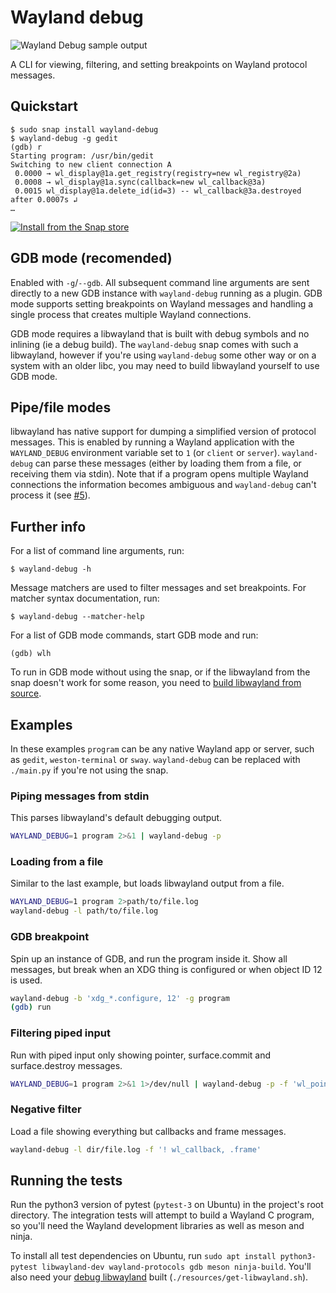 # Wayland debug

![Wayland Debug sample output](https://i.imgur.com/x95mkA8.png)

A CLI for viewing, filtering, and setting breakpoints on Wayland protocol messages.

## Quickstart
```
$ sudo snap install wayland-debug
$ wayland-debug -g gedit
(gdb) r
Starting program: /usr/bin/gedit
Switching to new client connection A
 0.0000 → wl_display@1a.get_registry(registry=new wl_registry@2a)
 0.0008 → wl_display@1a.sync(callback=new wl_callback@3a)
 0.0015 wl_display@1a.delete_id(id=3) -- wl_callback@3a.destroyed after 0.0007s ↲
…
```

[![Install from the Snap store](https://raw.githubusercontent.com/snapcore/snap-store-badges/master/EN/%5BEN%5D-snap-store-black.png)](https://snapcraft.io/wayland-debug)

## GDB mode (recomended)
Enabled with `-g`/`--gdb`. All subsequent command line arguments are sent directly to a new GDB instance with `wayland-debug` running as a plugin. GDB mode supports setting breakpoints on Wayland messages and handling a single process that creates multiple Wayland connections.

GDB mode requires a libwayland that is built with debug symbols and no inlining (ie a debug build). The `wayland-debug` snap comes with such a libwayland, however if you're using `wayland-debug` some other way or on a system with an older libc, you may need to build libwayland yourself to use GDB mode.

## Pipe/file modes
libwayland has native support for dumping a simplified version of protocol messages. This is enabled by running a Wayland application with the `WAYLAND_DEBUG` environment variable set to `1` (or `client` or `server`). `wayland-debug` can parse these messages (either by loading them from a file, or receiving them via stdin). Note that if a program opens multiple Wayland connections the information becomes ambiguous and `wayland-debug` can't process it (see [#5](https://github.com/wmww/wayland-debug/issues/5)).

## Further info
For a list of command line arguments, run:
```
$ wayland-debug -h
```

Message matchers are used to filter messages and set breakpoints. For matcher syntax documentation, run:
```
$ wayland-debug --matcher-help
```

For a list of GDB mode commands, start GDB mode and run:
```
(gdb) wlh
```

To run in GDB mode without using the snap, or if the libwayland from the snap doesn't work for some reason, you need to [build libwayland from source](https://github.com/wmww/wayland-debug/blob/master/libwayland_debug_symbols.md).

## Examples
In these examples `program` can be any native Wayland app or server, such as `gedit`, `weston-terminal` or `sway`. `wayland-debug` can be replaced with `./main.py` if you're not using the snap.

### Piping messages from stdin
This parses libwayland's default debugging output.
```bash
WAYLAND_DEBUG=1 program 2>&1 | wayland-debug -p
```

### Loading from a file
Similar to the last example, but loads libwayland output from a file.
```bash
WAYLAND_DEBUG=1 program 2>path/to/file.log
wayland-debug -l path/to/file.log
```

### GDB breakpoint
Spin up an instance of GDB, and run the program inside it. Show all messages, but break when an XDG thing is configured or when object ID 12 is used.
```bash
wayland-debug -b 'xdg_*.configure, 12' -g program
(gdb) run
```

### Filtering piped input
Run with piped input only showing pointer, surface.commit and surface.destroy messages.
```bash
WAYLAND_DEBUG=1 program 2>&1 1>/dev/null | wayland-debug -p -f 'wl_pointer, wl_surface.[commit, destroy]'
```

### Negative filter
Load a file showing everything but callbacks and frame messages.
```bash
wayland-debug -l dir/file.log -f '! wl_callback, .frame'
```

## Running the tests
Run the python3 version of pytest (`pytest-3` on Ubuntu) in the project's root directory. The integration tests will attempt to build a Wayland C program, so you'll need the Wayland development libraries as well as meson and ninja.

To install all test dependencies on Ubuntu, run `sudo apt install python3-pytest libwayland-dev wayland-protocols gdb meson ninja-build`. You'll also need your [debug libwayland](libwayland_debug_symbols.md) built (`./resources/get-libwayland.sh`).
